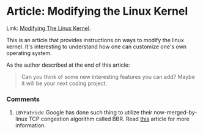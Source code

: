# Article: Modifying the Linux Kernel
Link: [Modifying The Linux Kernel](https://levelup.gitconnected.com/create-your-own-system-calls-part-2-process-weights-97d5e66f56f3).

This is an article that provides instructions on ways to modify the linux kernel. It's interesting to understand how one can customize one's own operating system.

As the author described at the end of this article:

> Can you think of some new interesting features you can add? Maybe it will be your next coding project.

### Comments

1. ``LBYPatrick``: Google has done such thing to utilize their now-merged-by-linux TCP congestion algorithm called BBR. Read [this](https://cloud.google.com/blog/products/networking/tcp-bbr-congestion-control-comes-to-gcp-your-internet-just-got-faster) article for more information. 